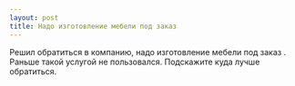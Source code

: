 ```yaml
---
layout: post 
title: Надо изготовление мебели под заказ ‌‌ 
--- 
```

Решил обратиться в компанию, надо изготовление мебели под заказ ‌‌. Раньше такой услугой не пользовался. Подскажите куда лучше обратиться.